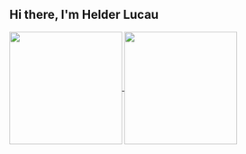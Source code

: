 ## Hi there, I'm Helder Lucau

<a href="https://github.com/Helder-Lucau">
  <img height=200 align="center" src="https://github-readme-stats.vercel.app/api?username=Helder-Lucau" />
</a>
<a href="https://github.com/Helder-Lucau">
  <img height=200 align="center" src="https://github-readme-stats.vercel.app/api/top-langs?username=Helder-Lucau&layout=compact&langs_count=8&card_width=320" />
</a>
